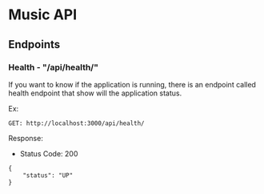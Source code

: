 # Music API

## Endpoints

### Health - "/api/health/"

If you want to know if the application is running, there is an endpoint called health endpoint that show will the application status.

Ex:

    GET: http://localhost:3000/api/health/

Response:

* Status Code: 200


```   
{
    "status": "UP"
}
```